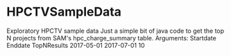 # HPCTVSampleData
Exploratory HPCTV sample data
Just a simple bit of java code to get the top N projects from SAM's hpc_charge_summary table. 
Arguments: 
Startdate Enddate TopNResults
2017-05-01 2017-07-01 10
